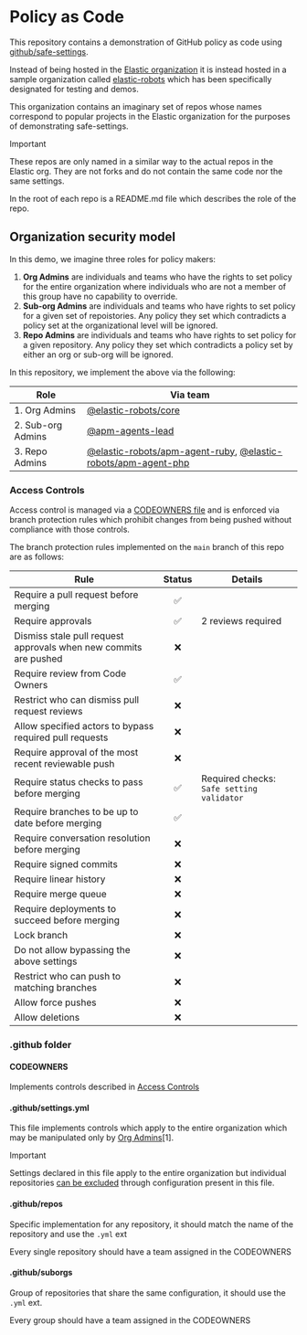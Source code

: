 # Policy as Code

This repository contains a demonstration of GitHub policy as code using [github/safe-settings](https://github.com/github/safe-settings).

Instead of being hosted in the [Elastic organization](https://github.com/elastic) it is instead hosted in a sample organization called
[elastic-robots](https://github.com/elastic-robots) which has been specifically designated for testing and demos. 

This organization contains an imaginary set of repos whose names correspond to popular projects in the Elastic organization for the purposes
of demonstrating safe-settings.
> [!IMPORTANT]
> These repos are only named in a similar way to the actual repos in the Elastic org. They are not forks and do not contain the same code nor the same settings.

In the root of each repo is a README.md file which describes the role of the repo.

## Organization security model

In this demo, we imagine three roles for policy makers:

1. **Org Admins** are individuals and teams who have the rights to set policy for the entire organization where individuals
who are not a member of this group have no capability to override.
2. **Sub-org Admins** are individuals and teams who have rights to set policy for a given set of repoistories. Any policy they
set which contradicts a policy set at the organizational level will be ignored.
3. **Repo Admins** are individuals and teams who have rights to set policy for a given repository. Any policy they set which
contradicts a policy set by either an org or sub-org will be ignored.

In this repository, we implement the above via the following:

|Role|Via team|
|----|--------|
|1. Org Admins|[@elastic-robots/core](https://github.com/orgs/elastic-robots/teams/core)|
|2. Sub-org Admins|[@apm-agents-lead](https://github.com/orgs/elastic-robots/teams/apm-agents-lead)|
|3. Repo Admins|[@elastic-robots/apm-agent-ruby](https://github.com/orgs/elastic-robots/teams/apm-agent-ruby), [@elastic-robots/apm-agent-php](https://github.com/orgs/elastic-robots/teams/apm-agent-php)|

### Access Controls

Access control is managed via a [CODEOWNERS file](.github/CODEOWNERS) and is enforced via branch protection
rules which prohibit changes from being pushed without compliance with those controls.

The branch protection rules implemented on the `main` branch of this repo are as follows:

|Rule|Status|Details|
|----|:----:|-------|
|Require a pull request before merging |✅||
|Require approvals|✅|2 reviews required|
|Dismiss stale pull request approvals when new commits are pushed|❌||
|Require review from Code Owners|✅||
|Restrict who can dismiss pull request reviews |❌||
|Allow specified actors to bypass required pull requests |❌||
|Require approval of the most recent reviewable push|❌||
|Require status checks to pass before merging|✅|Required checks: `Safe setting validator`|
|Require branches to be up to date before merging|✅||
|Require conversation resolution before merging |❌||
|Require signed commits |❌||
|Require linear history |❌||
|Require merge queue |❌||
|Require deployments to succeed before merging |❌||
|Lock branch|❌||
|Do not allow bypassing the above settings |❌||
|Restrict who can push to matching branches |❌||
|Allow force pushes|❌||
|Allow deletions |❌||

### .github folder

#### CODEOWNERS

Implements controls described in [Access Controls](#Access-Controls)

#### .github/settings.yml

This file implements controls which apply to the entire organization which may be manipulated only by [Org Admins](#organization-design)[1].

> [!IMPORTANT]
> Settings declared in this file apply to the entire organization but individual repositories [can be excluded](https://github.com/github/safe-settings#restricting-safe-settings-to-specific-repos) through configuration present in this file.

#### .github/repos

Specific implementation for any repository, it should match the name of the repository and use the `.yml` ext

Every single repository should have a team assigned in the CODEOWNERS

#### .github/suborgs

Group of repositories that share the same configuration, it should use the `.yml` ext.

Every group should have a team assigned in the CODEOWNERS
